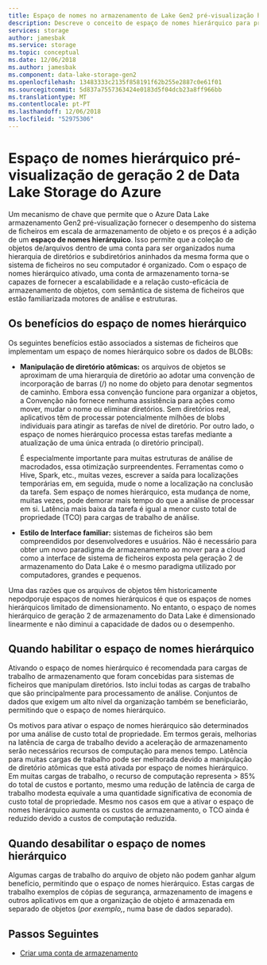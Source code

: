 ```yaml
---
title: Espaço de nomes no armazenamento de Lake Gen2 pré-visualização hierárquica dados do Azure
description: Descreve o conceito de espaço de nomes hierárquico para pré-visualização do Azure Data Lake Storage geração 2
services: storage
author: jamesbak
ms.service: storage
ms.topic: conceptual
ms.date: 12/06/2018
ms.author: jamesbak
ms.component: data-lake-storage-gen2
ms.openlocfilehash: 13483333c2135f858191f62b255e2887c0e61f01
ms.sourcegitcommit: 5d837a7557363424e0183d5f04dcb23a8ff966bb
ms.translationtype: MT
ms.contentlocale: pt-PT
ms.lasthandoff: 12/06/2018
ms.locfileid: "52975306"
---
```

# <a name="azure-data-lake-storage-gen2-preview-hierarchical-namespace"></a>Espaço de nomes hierárquico pré-visualização de geração 2 de Data Lake Storage do Azure

Um mecanismo de chave que permite que o Azure Data Lake armazenamento Gen2 pré-visualização fornecer o desempenho do sistema de ficheiros em escala de armazenamento de objeto e os preços é a adição de um **espaço de nomes hierárquico**. Isso permite que a coleção de objetos de/arquivos dentro de uma conta para ser organizados numa hierarquia de diretórios e subdiretórios aninhados da mesma forma que o sistema de ficheiros no seu computador é organizado. Com o espaço de nomes hierárquico ativado, uma conta de armazenamento torna-se capazes de fornecer a escalabilidade e a relação custo-eficácia de armazenamento de objetos, com semântica de sistema de ficheiros que estão familiarizada motores de análise e estruturas.

## <a name="the-benefits-of-the-hierarchical-namespace"></a>Os benefícios do espaço de nomes hierárquico

Os seguintes benefícios estão associados a sistemas de ficheiros que implementam um espaço de nomes hierárquico sobre os dados de BLOBs:

- **Manipulação de diretório atômicas:** os arquivos de objetos se aproximam de uma hierarquia de diretório ao adotar uma convenção de incorporação de barras (/) no nome do objeto para denotar segmentos de caminho. Embora essa convenção funcione para organizar a objetos, a Convenção não fornece nenhuma assistência para ações como mover, mudar o nome ou eliminar diretórios. Sem diretórios real, aplicativos têm de processar potencialmente milhões de blobs individuais para atingir as tarefas de nível de diretório. Por outro lado, o espaço de nomes hierárquico processa estas tarefas mediante a atualização de uma única entrada (o diretório principal).

    É especialmente importante para muitas estruturas de análise de macrodados, essa otimização surpreendentes. Ferramentas como o Hive, Spark, etc., muitas vezes, escrever a saída para localizações temporárias em, em seguida, mude o nome a localização na conclusão da tarefa. Sem espaço de nomes hierárquico, esta mudança de nome, muitas vezes, pode demorar mais tempo do que a análise de processar em si. Latência mais baixa da tarefa é igual a menor custo total de propriedade (TCO) para cargas de trabalho de análise.

- **Estilo de Interface familiar:** sistemas de ficheiros são bem compreendidos por desenvolvedores e usuários. Não é necessário para obter um novo paradigma de armazenamento ao mover para a cloud como a interface de sistema de ficheiros exposta pela geração 2 de armazenamento do Data Lake é o mesmo paradigma utilizado por computadores, grandes e pequenos.

Uma das razões que os arquivos de objetos têm historicamente nepodporuje espaços de nomes hierárquicos é que os espaços de nomes hierárquicos limitado de dimensionamento. No entanto, o espaço de nomes hierárquico de geração 2 de armazenamento do Data Lake é dimensionado linearmente e não diminui a capacidade de dados ou o desempenho.

## <a name="when-to-enable-the-hierarchical-namespace"></a>Quando habilitar o espaço de nomes hierárquico

Ativando o espaço de nomes hierárquico é recomendada para cargas de trabalho de armazenamento que foram concebidas para sistemas de ficheiros que manipulam diretórios. Isto inclui todas as cargas de trabalho que são principalmente para processamento de análise. Conjuntos de dados que exigem um alto nível da organização também se beneficiarão, permitindo que o espaço de nomes hierárquico.

Os motivos para ativar o espaço de nomes hierárquico são determinados por uma análise de custo total de propriedade. Em termos gerais, melhorias na latência de carga de trabalho devido a aceleração de armazenamento serão necessários recursos de computação para menos tempo. Latência para muitas cargas de trabalho pode ser melhorada devido a manipulação de diretório atômicas que está ativada por espaço de nomes hierárquico. Em muitas cargas de trabalho, o recurso de computação representa > 85% do total de custos e portanto, mesmo uma redução de latência de carga de trabalho modesta equivale a uma quantidade significativa de economia de custo total de propriedade. Mesmo nos casos em que a ativar o espaço de nomes hierárquico aumenta os custos de armazenamento, o TCO ainda é reduzido devido a custos de computação reduzida.

## <a name="when-to-disable-the-hierarchical-namespace"></a>Quando desabilitar o espaço de nomes hierárquico

Algumas cargas de trabalho do arquivo de objeto não podem ganhar algum benefício, permitindo que o espaço de nomes hierárquico. Estas cargas de trabalho exemplos de cópias de segurança, armazenamento de imagens e outros aplicativos em que a organização de objeto é armazenada em separado de objetos (*por exemplo,*, numa base de dados separado).


## <a name="next-steps"></a>Passos Seguintes

- [Criar uma conta de armazenamento](./data-lake-storage-quickstart-create-account.md)